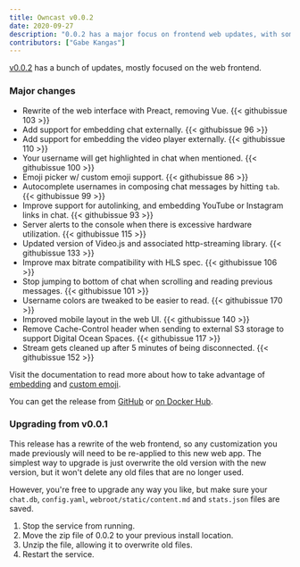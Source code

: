 ```yaml
---
title: Owncast v0.0.2
date: 2020-09-27
description: "0.0.2 has a major focus on frontend web updates, with some nice new features including the ability to embed in your own site easier, custom emoji and more."
contributors: ["Gabe Kangas"]
---
```


[v0.0.2](https://github.com/owncast/owncast/milestone/2?closed=1) has a bunch of updates, mostly focused on the web frontend.

### Major changes

* Rewrite of the web interface with Preact, removing Vue. {{< githubissue 103 >}}
* Add support for embedding chat externally. {{< githubissue 96 >}}
* Add support for embedding the video player externally. {{< githubissue 110 >}}
* Your username will get highlighted in chat when mentioned. {{< githubissue 100 >}}
* Emoji picker w/ custom emoji support. {{< githubissue 86 >}}
* Autocomplete usernames in composing chat messages by hitting `tab`. {{< githubissue 99 >}}
* Improve support for autolinking, and embedding YouTube or Instagram links in chat. {{< githubissue 93 >}}
* Server alerts to the console when there is excessive hardware utilization. {{< githubissue 115 >}}
* Updated version of Video.js and associated http-streaming library. {{< githubissue 133 >}}
* Improve max bitrate compatibility with HLS spec. {{< githubissue 106 >}}
* Stop jumping to bottom of chat when scrolling and reading previous messages. {{< githubissue 101 >}}
* Username colors are tweaked to be easier to read. {{< githubissue 170 >}}
* Improved mobile layout in the web UI. {{< githubissue 140 >}}
* Remove Cache-Control header when sending to external S3 storage to support Digital Ocean Spaces. {{< githubissue 117 >}}
* Stream gets cleaned up after 5 minutes of being disconnected. {{< githubissue 152 >}}

Visit the documentation to read more about how to take advantage of [embedding](/docs/embed/) and [custom emoji](/docs/website/#custom-emoji).

You can get the release from [GitHub](https://github.com/owncast/owncast/releases/tag/v0.0.2) or [on Docker Hub](https://hub.docker.com/layers/gabekangas/owncast/0.0.2/images/sha256-624bc2ff331d7d596018739315f25245379451bfa6022c5dee0e44ccb57d7f99).

### Upgrading from v0.0.1

This release has a rewrite of the web frontend, so any customization you made previously will need to be re-applied to this new web app. The simplest way to upgrade is just overwrite the old version with the new version, but it won't delete any old files that are no longer used.

However, you're free to upgrade any way you like, but make sure your `chat.db`, `config.yaml`, `webroot/static/content.md` and `stats.json` files are saved.

1. Stop the service from running.
1. Move the zip file of 0.0.2 to your previous install location.
1. Unzip the file, allowing it to overwrite old files.
1. Restart the service.
